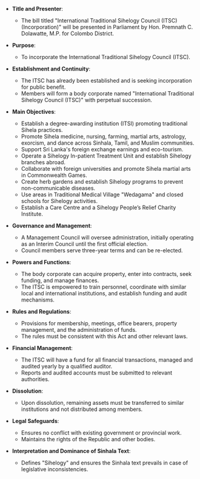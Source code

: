 - **Title and Presenter**:
  - The bill titled "International Traditional Sihelogy Council (ITSC) (Incorporation)" will be presented in Parliament by Hon. Premnath C. Dolawatte, M.P. for Colombo District.

- **Purpose**:
  - To incorporate the International Traditional Sihelogy Council (ITSC).

- **Establishment and Continuity**:
  - The ITSC has already been established and is seeking incorporation for public benefit.
  - Members will form a body corporate named "International Traditional Sihelogy Council (ITSC)" with perpetual succession.

- **Main Objectives**:
  - Establish a degree-awarding institution (ITSI) promoting traditional Sihela practices.
  - Promote Sihela medicine, nursing, farming, martial arts, astrology, exorcism, and dance across Sinhala, Tamil, and Muslim communities.
  - Support Sri Lanka's foreign exchange earnings and eco-tourism.
  - Operate a Sihelogy In-patient Treatment Unit and establish Sihelogy branches abroad.
  - Collaborate with foreign universities and promote Sihela martial arts in Commonwealth Games.
  - Create herb gardens and establish Sihelogy programs to prevent non-communicable diseases.
  - Use areas in Traditional Medical Village "Wedagama" and closed schools for Sihelogy activities.
  - Establish a Care Centre and a Sihelogy People’s Relief Charity Institute.

- **Governance and Management**:
  - A Management Council will oversee administration, initially operating as an Interim Council until the first official election.
  - Council members serve three-year terms and can be re-elected.

- **Powers and Functions**:
  - The body corporate can acquire property, enter into contracts, seek funding, and manage finances.
  - The ITSC is empowered to train personnel, coordinate with similar local and international institutions, and establish funding and audit mechanisms.

- **Rules and Regulations**:
  - Provisions for membership, meetings, office bearers, property management, and the administration of funds.
  - The rules must be consistent with this Act and other relevant laws.

- **Financial Management**:
  - The ITSC will have a fund for all financial transactions, managed and audited yearly by a qualified auditor.
  - Reports and audited accounts must be submitted to relevant authorities.

- **Dissolution**:
  - Upon dissolution, remaining assets must be transferred to similar institutions and not distributed among members.

- **Legal Safeguards**:
  - Ensures no conflict with existing government or provincial work.
  - Maintains the rights of the Republic and other bodies.

- **Interpretation and Dominance of Sinhala Text**:
  - Defines "Sihelogy" and ensures the Sinhala text prevails in case of legislative inconsistencies.